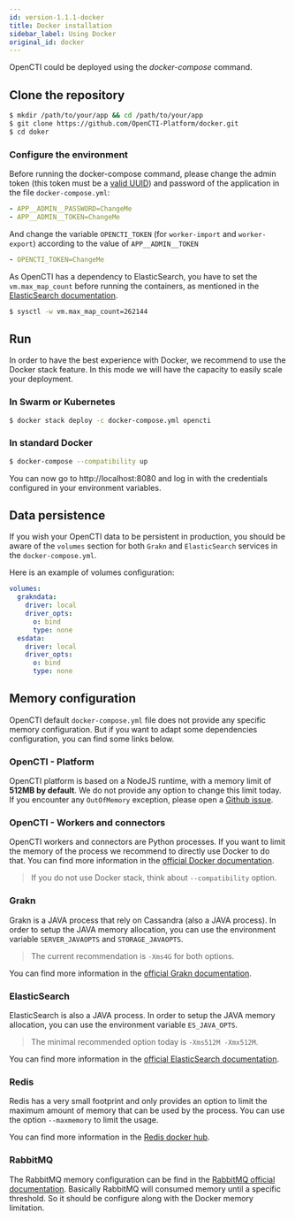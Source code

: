 ```yaml
---
id: version-1.1.1-docker
title: Docker installation
sidebar_label: Using Docker
original_id: docker
---
```


OpenCTI could be deployed using the *docker-compose* command.

## Clone the repository

```bash
$ mkdir /path/to/your/app && cd /path/to/your/app
$ git clone https://github.com/OpenCTI-Platform/docker.git
$ cd doker
```

### Configure the environment

Before running the docker-compose command, please change the admin token (this token must be a [valid UUID](https://www.uuidgenerator.net/)) and password of the application in the file `docker-compose.yml`:

```yaml
- APP__ADMIN__PASSWORD=ChangeMe
- APP__ADMIN__TOKEN=ChangeMe
```

And change the variable `OPENCTI_TOKEN` (for `worker-import` and `worker-export`) according to the value of `APP__ADMIN__TOKEN`

```yaml
- OPENCTI_TOKEN=ChangeMe
```

As OpenCTI has a dependency to ElasticSearch, you have to set the `vm.max_map_count` before running the containers, as mentioned in the [ElasticSearch documentation](https://www.elastic.co/guide/en/elasticsearch/reference/current/docker.html#docker-cli-run-prod-mode).

```bash
$ sysctl -w vm.max_map_count=262144 
```

## Run

In order to have the best experience with Docker, we recommend to use the Docker stack feature. In this mode we will have the capacity to easily scale your deployment.

### In Swarm or Kubernetes

```bash
$ docker stack deploy -c docker-compose.yml opencti
```

### In standard Docker
```bash
$ docker-compose --compatibility up
```

You can now go to http://localhost:8080 and log in with the credentials configured in your environment variables.

## Data persistence

If you wish your OpenCTI data to be persistent in production, you should be aware of the  `volumes` section for both `Grakn` and `ElasticSearch` services in the `docker-compose.yml`.

Here is an example of volumes configuration:

```yaml
volumes:
  grakndata:
    driver: local
    driver_opts:
      o: bind
      type: none
  esdata:
    driver: local
    driver_opts:
      o: bind
      type: none
```

## Memory configuration

OpenCTI default `docker-compose.yml` file does not provide any specific memory configuration. But if you want to adapt some dependencies configuration, you can find some links below.

### OpenCTI - Platform

OpenCTI platform is based on a NodeJS runtime, with a memory limit of **512MB by default**. We do not provide any option to change this limit today. If you encounter any `OutOfMemory` exception, please open a [Github issue](https://github.com/OpenCTI-Platform/opencti/issues/new?assignees=&labels=&template=bug_report.md&title=).

### OpenCTI - Workers and connectors

OpenCTI workers and connectors are Python processes. If you want to limit the memory of the process we recommend to directly use Docker to do that. You can find more information in the [official Docker documentation](https://docs.docker.com/compose/compose-file/). 

> If you do not use Docker stack, think about `--compatibility` option.

### Grakn 

Grakn is a JAVA process that rely on Cassandra (also a JAVA process). In order to setup the JAVA memory allocation, you can use the environment variable `SERVER_JAVAOPTS` and `STORAGE_JAVAOPTS`. 

> The current recommendation is `-Xms4G` for both options.

You can find more information in the [official Grakn documentation](https://dev.grakn.ai/docs).

### ElasticSearch

ElasticSearch is also a JAVA process. In order to setup the JAVA memory allocation, you can use the environment variable `ES_JAVA_OPTS`. 

> The minimal recommended option today is `-Xms512M -Xmx512M`.

You can find more information in the [official ElasticSearch documentation](https://www.elastic.co/guide/en/elasticsearch/reference/current/docker.html).

### Redis

Redis has a very small footprint and only provides an option to limit the maximum amount of memory that can be used by the process. You can use the option `--maxmemory` to limit the usage. 

You can find more information in the [Redis docker hub](https://hub.docker.com/r/bitnami/redis/).

### RabbitMQ

The RabbitMQ memory configuration can be find in the [RabbitMQ official documentation](https://www.rabbitmq.com/memory.html). Basically RabbitMQ will consumed memory until a specific threshold. So it should be configure along with the Docker memory limitation.
